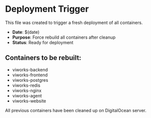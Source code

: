 # Deployment Trigger

This file was created to trigger a fresh deployment of all containers.

- **Date**: $(date)
- **Purpose**: Force rebuild all containers after cleanup
- **Status**: Ready for deployment

## Containers to be rebuilt:
- viworks-backend
- viworks-frontend  
- viworks-postgres
- viworks-redis
- viworks-nginx
- viworks-agent
- viworks-website

All previous containers have been cleaned up on DigitalOcean server.
